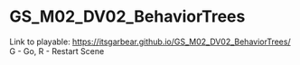 # GS_M02_DV02_BehaviorTrees

Link to playable: https://itsgarbear.github.io/GS_M02_DV02_BehaviorTrees/ \
G - Go, R - Restart Scene
